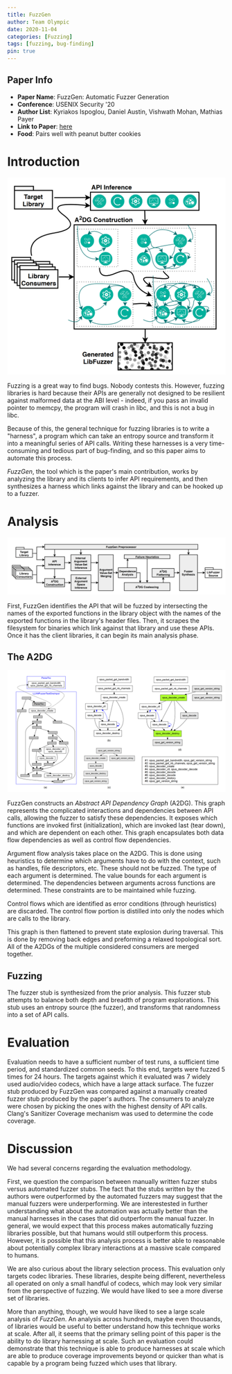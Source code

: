 ```yaml
---
title: FuzzGen
author: Team Olympic
date: 2020-11-04
categories: [Fuzzing]
tags: [fuzzing, bug-finding]
pin: true
---
```


## Paper Info
- **Paper Name**: FuzzGen: Automatic Fuzzer Generation
- **Conference**: USENIX Security '20
- **Author List**: Kyriakos Ispoglou, Daniel Austin, Vishwath Mohan, Mathias Payer
- **Link to Paper**: [here](https://www.usenix.org/system/files/sec20-ispoglou.pdf)
- **Food**: Pairs well with peanut butter cookies

# Introduction

![](/assets/img/2020-11-04-fuzzgen/intuition.png)

Fuzzing is a great way to find bugs. Nobody contests this.
However, fuzzing libraries is hard because their APIs are generally not designed to be resilient against malformed data at the ABI level - indeed, if you pass an invalid pointer to memcpy, the program will crash in libc, and this is not a bug in libc.

Because of this, the general technique for fuzzing libraries is to write a "harness", a program which can take an entropy source and transform it into a meaningful series of API calls.
Writing these harnesses is a very time-consuming and tedious part of bug-finding, and so this paper aims to automate this process.

_FuzzGen_, the tool which is the paper's main contribution, works by analyzing the library and its clients to infer API requirements, and then synthesizes a harness which links against the library and can be hooked up to a fuzzer.

# Analysis

![](/assets/img/2020-11-04-fuzzgen/overview.png)

First, FuzzGen identifies the API that will be fuzzed by intersecting the names of the exported functions in the library object with the names of the exported functions in the library's header files.
Then, it scrapes the filesystem for binaries which link against that library and use these APIs.
Once it has the client libraries, it can begin its main analysis phase.

## The A2DG

![](/assets/img/2020-11-04-fuzzgen/workflow.png)

FuzzGen constructs an _Abstract API Dependency Graph_ (A2DG).
This graph represents the complicated interactions and dependencies between API calls, allowing the fuzzer to satisfy these dependencies.
It exposes which functions are invoked first (initialization), which are invoked last (tear down), and which are dependent on each other.
This graph encapsulates both data flow dependencies as well as control flow dependencies.

Argument flow analysis takes place on the A2DG.
This is done using heuristics to determine which arguments have to do with the context, such as handles, file descriptors, etc.
These should not be fuzzed.
The type of each argument is determined.
The value bounds for each argument is determined.
The dependencies between arguments across functions are determined.
These constraints are to be maintained while fuzzing.

Control flows which are identified as error conditions (through heuristics) are discarded.
The control flow portion is distilled into only the nodes which are calls to the library.

This graph is then flattened to prevent state explosion during traversal.
This is done by removing back edges and preforming a relaxed topological sort.
All of the A2DGs of the multiple considered consumers are merged together.

## Fuzzing

The fuzzer stub is synthesized from the prior analysis.
This fuzzer stub attempts to balance both depth and breadth of program explorations.
This stub uses an entropy source (the fuzzer), and transforms that randomness into a set of API calls.

# Evaluation

Evaluation needs to have a sufficient number of test runs, a sufficient time period, and standardized common seeds.
To this end, targets were fuzzed 5 times for 24 hours.
The targets against which it evaluated was 7 widely used audio/video codecs, which have a large attack surface.
The fuzzer stub produced by FuzzGen was compared against a manually created fuzzer stub produced by the paper's authors.
The consumers to analyze were chosen by picking the ones with the highest density of API calls.
Clang's Sanitizer Coverage mechanism was used to determine the code coverage.

# Discussion

We had several concerns regarding the evaluation methodology.

First, we question the comparison between manually written fuzzer stubs versus automated fuzzer stubs.
The fact that the stubs written by the authors were outperformed by the automated fuzzers may suggest that the manual fuzzers were underperforming.
We are interestested in further understanding what about the automation was actually better than the manual harnesses in the cases that did outperform the manual fuzzer.
In general, we would expect that this process makes automatically fuzzing libraries possible, but that humans would still outperform this process.
However, it is possible that this analysis process is better able to reasonable about potentially complex library interactions at a massive scale compared to humans.

We are also curious about the library selection process.
This evaluation only targets codec libraries.
These libraries, despite being different, nevertheless all operated on only a small handful of codecs, which may look very similar from the perspective of fuzzing.
We would have liked to see a more diverse set of libraries.

More than anything, though, we would have liked to see a large scale analysis of _FuzzGen_.
An analysis across hundreds, maybe even thousands, of libraries would be useful to better understand how this technique works at scale.
After all, it seems that the primary selling point of this paper is the ability to do library harnessing at scale.
Such an evaluation could demonstrate that this technique is able to produce harnesses at scale which are able to produce coverage improvements beyond or quicker than what is capable by a program being fuzzed which uses that library.
